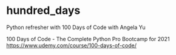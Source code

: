 # hundred_days

Python refresher with 100 Days of Code with Angela Yu

100 Days of Code - The Complete Python Pro Bootcamp for 2021
https://www.udemy.com/course/100-days-of-code/